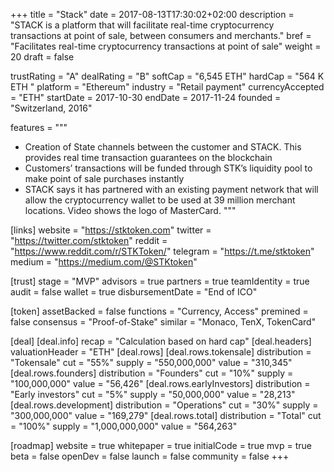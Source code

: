 +++
title = "Stack"
date = 2017-08-13T17:30:02+02:00
description = "STACK is a platform that will facilitate real-time cryptocurrency transactions at point of sale, between consumers and merchants."
bref = "Facilitates real-time cryptocurrency transactions at point of sale"
weight = 20
draft = false

trustRating = "A"
dealRating = "B"
softCap = "6,545 ETH"
hardCap = "564 K ETH "
platform = "Ethereum"
industry = "Retail payment"
currencyAccepted = "ETH"
startDate = 2017-10-30
endDate = 2017-11-24
founded = "Switzerland, 2016"

features = """
- Creation of State channels between the customer and STACK. This provides real time transaction guarantees on the blockchain
- Customers’ transactions will be funded through STK’s liquidity pool to make point of sale purchases instantly
- STACK says it has partnered with an existing payment network that will allow the cryptocurrency wallet to be used at 39 million merchant locations. Video shows the logo of MasterCard.
"""

[links]
  website = "https://stktoken.com"
  twitter = "https://twitter.com/stktoken"
  reddit = "https://www.reddit.com/r/STKToken/"
  telegram = "https://t.me/stktoken"
  medium = "https://medium.com/@STKtoken"

[trust]
  stage = "MVP"
  advisors = true
  partners = true
  teamIdentity = true
  audit = false
  wallet = true
  disbursementDate = "End of ICO"

[token]
  assetBacked = false
  functions = "Currency, Access"
  premined = false
  consensus = "Proof-of-Stake"
  similar = "Monaco, TenX, TokenCard"

[deal]
  [deal.info]
    recap = "Calculation based on hard cap"
  [deal.headers]
    valuationHeader = "ETH"
  [deal.rows]
    [deal.rows.tokensale]
      distribution = "Tokensale"
      cut = "55%"
      supply = "550,000,000"
      value = "310,345"
    [deal.rows.founders]
      distribution = "Founders"
      cut = "10%"
      supply = "100,000,000"
      value = "56,426"
    [deal.rows.earlyInvestors]
      distribution = "Early investors"
      cut = "5%"
      supply = "50,000,000"
      value = "28,213"
    [deal.rows.development]
      distribution = "Operations"
      cut = "30%"
      supply = "300,000,000"
      value = "169,279"
    [deal.rows.total]
      distribution = "Total"
      cut = "100%"
      supply = "1,000,000,000"
      value = "564,263"

[roadmap]
  website = true
  whitepaper = true
  initialCode = true
  mvp = true
  beta = false
  openDev = false
  launch = false
  community = false
+++

